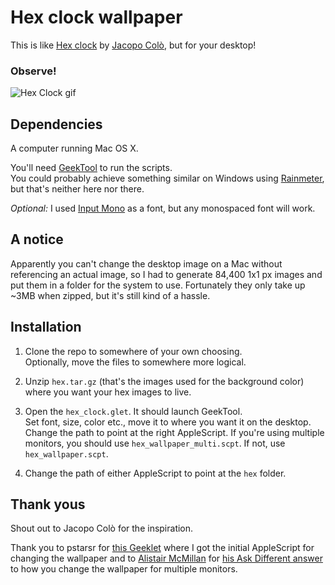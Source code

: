 # Hex clock wallpaper
This is like [Hex clock](http://www.jacopocolo.com/hexclock/) by [Jacopo Colò](http://www.jacopocolo.com/), but for your desktop!

### Observe!

![Hex Clock gif](http://i.imgur.com/om0FHCk.gif)

## Dependencies
A computer running Mac OS X.

You'll need [GeekTool](http://projects.tynsoe.org/en/geektool/) to run the scripts.  
You could probably achieve something similar on Windows using [Rainmeter](http://rainmeter.net/), but that's neither here nor there.

*Optional:* I used [Input Mono](http://input.fontbureau.com/) as a font, but any monospaced font will work.

## A notice
Apparently you can't change the desktop image on a Mac without referencing an actual image, so I had to generate 84,400 1x1 px images and put them in a folder for the system to use. Fortunately they only take up ~3MB when zipped, but it's still kind of a hassle.

## Installation
1. Clone the repo to somewhere of your own choosing.  
Optionally, move the files to somewhere more logical.

2. Unzip `hex.tar.gz` (that's the images used for the background color) where you want your hex images to live.

3. Open the `hex_clock.glet`. It should launch GeekTool.  
Set font, size, color etc., move it to where you want it on the desktop.  
Change the path to point at the right AppleScript. If you're using multiple monitors, you should use `hex_wallpaper_multi.scpt`. If not, use `hex_wallpaper.scpt`. 

3. Change the path of either AppleScript to point at the `hex` folder.

## Thank yous
Shout out to Jacopo Colò for the inspiration.

Thank you to pstarsr for [this Geeklet](http://www.macosxtips.co.uk/geeklets/images/wallpaper-changer/) where I got the initial AppleScript for changing the wallpaper and to [Alistair McMillan](http://apple.stackexchange.com/users/4007/alistair-mcmillan) for [his Ask Different answer](http://apple.stackexchange.com/questions/141834/applescript-to-change-desktop-image-on-all-monitors) to how you change the wallpaper for multiple monitors.
